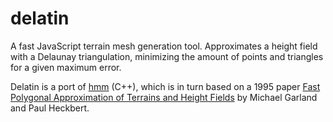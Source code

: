 # delatin

A fast JavaScript terrain mesh generation tool. Approximates a height field with a Delaunay triangulation, minimizing the amount of points and triangles for a given maximum error.

Delatin is a port of [hmm](https://github.com/fogleman/hmm) (C++), which is in turn based on a 1995 paper [Fast Polygonal Approximation of Terrains and Height Fields](http://mgarland.org/files/papers/scape.pdf) by Michael Garland and Paul Heckbert.
